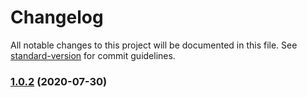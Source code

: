 # Changelog

All notable changes to this project will be documented in this file. See [standard-version](https://github.com/conventional-changelog/standard-version) for commit guidelines.

### [1.0.2](https://github.com/LikeNeko/L2dPetForMac/compare/v1.0.0...v1.0.2) (2020-07-30)
